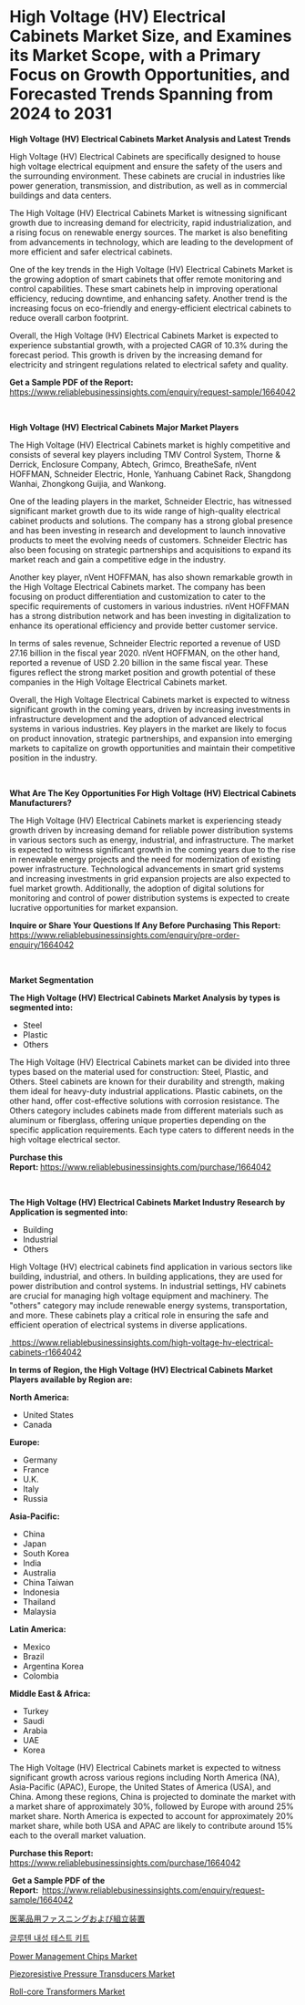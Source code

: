 <p><h1>High Voltage (HV) Electrical Cabinets Market Size, and Examines its Market Scope, with a Primary Focus on Growth Opportunities, and Forecasted Trends Spanning from 2024 to 2031</h1></p><p><strong>High Voltage (HV) Electrical Cabinets Market Analysis and Latest Trends</strong></p>
<p><p>High Voltage (HV) Electrical Cabinets are specifically designed to house high voltage electrical equipment and ensure the safety of the users and the surrounding environment. These cabinets are crucial in industries like power generation, transmission, and distribution, as well as in commercial buildings and data centers.</p><p>The High Voltage (HV) Electrical Cabinets Market is witnessing significant growth due to increasing demand for electricity, rapid industrialization, and a rising focus on renewable energy sources. The market is also benefiting from advancements in technology, which are leading to the development of more efficient and safer electrical cabinets.</p><p>One of the key trends in the High Voltage (HV) Electrical Cabinets Market is the growing adoption of smart cabinets that offer remote monitoring and control capabilities. These smart cabinets help in improving operational efficiency, reducing downtime, and enhancing safety. Another trend is the increasing focus on eco-friendly and energy-efficient electrical cabinets to reduce overall carbon footprint.</p><p>Overall, the High Voltage (HV) Electrical Cabinets Market is expected to experience substantial growth, with a projected CAGR of 10.3% during the forecast period. This growth is driven by the increasing demand for electricity and stringent regulations related to electrical safety and quality.</p></p>
<p><strong>Get a Sample PDF of the Report:&nbsp;</strong> <a href="https://www.reliablebusinessinsights.com/enquiry/request-sample/1664042">https://www.reliablebusinessinsights.com/enquiry/request-sample/1664042</a></p>
<p>&nbsp;</p>
<p><strong>High Voltage (HV) Electrical Cabinets Major Market Players</strong></p>
<p><p>The High Voltage (HV) Electrical Cabinets market is highly competitive and consists of several key players including TMV Control System, Thorne & Derrick, Enclosure Company, Abtech, Grimco, BreatheSafe, nVent HOFFMAN, Schneider Electric, Honle, Yanhuang Cabinet Rack, Shangdong Wanhai, Zhongkong Guijia, and Wankong.</p><p>One of the leading players in the market, Schneider Electric, has witnessed significant market growth due to its wide range of high-quality electrical cabinet products and solutions. The company has a strong global presence and has been investing in research and development to launch innovative products to meet the evolving needs of customers. Schneider Electric has also been focusing on strategic partnerships and acquisitions to expand its market reach and gain a competitive edge in the industry.</p><p>Another key player, nVent HOFFMAN, has also shown remarkable growth in the High Voltage Electrical Cabinets market. The company has been focusing on product differentiation and customization to cater to the specific requirements of customers in various industries. nVent HOFFMAN has a strong distribution network and has been investing in digitalization to enhance its operational efficiency and provide better customer service.</p><p>In terms of sales revenue, Schneider Electric reported a revenue of USD 27.16 billion in the fiscal year 2020. nVent HOFFMAN, on the other hand, reported a revenue of USD 2.20 billion in the same fiscal year. These figures reflect the strong market position and growth potential of these companies in the High Voltage Electrical Cabinets market.</p><p>Overall, the High Voltage Electrical Cabinets market is expected to witness significant growth in the coming years, driven by increasing investments in infrastructure development and the adoption of advanced electrical systems in various industries. Key players in the market are likely to focus on product innovation, strategic partnerships, and expansion into emerging markets to capitalize on growth opportunities and maintain their competitive position in the industry.</p></p>
<p>&nbsp;</p>
<p><strong>What Are The Key Opportunities For High Voltage (HV) Electrical Cabinets Manufacturers?</strong></p>
<p><p>The High Voltage (HV) Electrical Cabinets market is experiencing steady growth driven by increasing demand for reliable power distribution systems in various sectors such as energy, industrial, and infrastructure. The market is expected to witness significant growth in the coming years due to the rise in renewable energy projects and the need for modernization of existing power infrastructure. Technological advancements in smart grid systems and increasing investments in grid expansion projects are also expected to fuel market growth. Additionally, the adoption of digital solutions for monitoring and control of power distribution systems is expected to create lucrative opportunities for market expansion.</p></p>
<p><strong>Inquire or Share Your Questions If Any Before Purchasing This Report:</strong> <a href="https://www.reliablebusinessinsights.com/enquiry/pre-order-enquiry/1664042">https://www.reliablebusinessinsights.com/enquiry/pre-order-enquiry/1664042</a></p>
<p>&nbsp;</p>
<p><strong>Market Segmentation</strong></p>
<p><strong>The High Voltage (HV) Electrical Cabinets Market Analysis by types is segmented into:</strong></p>
<p><ul><li>Steel</li><li>Plastic</li><li>Others</li></ul></p>
<p><p>The High Voltage (HV) Electrical Cabinets market can be divided into three types based on the material used for construction: Steel, Plastic, and Others. Steel cabinets are known for their durability and strength, making them ideal for heavy-duty industrial applications. Plastic cabinets, on the other hand, offer cost-effective solutions with corrosion resistance. The Others category includes cabinets made from different materials such as aluminum or fiberglass, offering unique properties depending on the specific application requirements. Each type caters to different needs in the high voltage electrical sector.</p></p>
<p><strong>Purchase this Report:&nbsp;</strong><a href="https://www.reliablebusinessinsights.com/purchase/1664042">https://www.reliablebusinessinsights.com/purchase/1664042</a></p>
<p>&nbsp;</p>
<p><strong>The High Voltage (HV) Electrical Cabinets Market Industry Research by Application is segmented into:</strong></p>
<p><ul><li>Building</li><li>Industrial</li><li>Others</li></ul></p>
<p><p>High Voltage (HV) electrical cabinets find application in various sectors like building, industrial, and others. In building applications, they are used for power distribution and control systems. In industrial settings, HV cabinets are crucial for managing high voltage equipment and machinery. The "others" category may include renewable energy systems, transportation, and more. These cabinets play a critical role in ensuring the safe and efficient operation of electrical systems in diverse applications.</p></p>
<p><a href="https://www.reliablebusinessinsights.com/high-voltage-hv-electrical-cabinets-r1664042">&nbsp;https://www.reliablebusinessinsights.com/high-voltage-hv-electrical-cabinets-r1664042</a></p>
<p><strong>In terms of Region, the High Voltage (HV) Electrical Cabinets Market Players available by Region are:</strong></p>
<p>
    <p> <strong> North America: </strong>
        <ul>
            <li>United States</li>
            <li>Canada</li>
        </ul>
        </p> 
    <p> <strong> Europe: </strong>
        <ul>
            <li>Germany</li>
            <li>France</li>
            <li>U.K.</li>
            <li>Italy</li>
            <li>Russia</li>
        </ul>
        </p> 
    <p> <strong> Asia-Pacific: </strong>
        <ul>
            <li>China</li>
            <li>Japan</li>
            <li>South Korea</li>
            <li>India</li>
            <li>Australia</li>
            <li>China Taiwan</li>
            <li>Indonesia</li>
            <li>Thailand</li>
            <li>Malaysia</li>
        </ul>
        </p> 
    <p> <strong> Latin America: </strong>
        <ul>
            <li>Mexico</li>
            <li>Brazil</li>
            <li>Argentina Korea</li>
            <li>Colombia</li>
        </ul>
        </p> 
    <p> <strong> Middle East & Africa: </strong>
        <ul>
            <li>Turkey</li>
            <li>Saudi</li>
            <li>Arabia</li>
            <li>UAE</li>
            <li>Korea</li>
        </ul>
    </p>
    </p>
<p><p>The High Voltage (HV) Electrical Cabinets market is expected to witness significant growth across various regions including North America (NA), Asia-Pacific (APAC), Europe, the United States of America (USA), and China. Among these regions, China is projected to dominate the market with a market share of approximately 30%, followed by Europe with around 25% market share. North America is expected to account for approximately 20% market share, while both USA and APAC are likely to contribute around 15% each to the overall market valuation.</p></p>
<p><strong>Purchase this Report: </strong><a href="https://www.reliablebusinessinsights.com/purchase/1664042">https://www.reliablebusinessinsights.com/purchase/1664042</a></p>
<p>&nbsp;<strong>Get a Sample PDF of the Report:&nbsp;&nbsp;</strong><a href="https://www.reliablebusinessinsights.com/enquiry/request-sample/1664042">https://www.reliablebusinessinsights.com/enquiry/request-sample/1664042</a></p>
<p><strong></strong></p>
<p><p><a href="https://github.com/VellaJacobi2023/Market-Research-Report-List-1/blob/main/111707696552.md">医薬品用ファスニングおよび組立装置</a></p><p><a href="https://medium.com/@moulafa/%EA%B8%80%EB%A3%A8%ED%85%90-%EB%82%B4%EC%84%B1-%ED%85%8C%EC%8A%A4%ED%8A%B8-%ED%82%A4%ED%8A%B8-%EC%8B%9C%EC%9E%A5-%EC%A0%90%EC%9C%A0%EC%9C%A8-%EB%B3%80%ED%99%94-%EB%B0%8F-%EC%8B%9C%EC%9E%A5-%EC%84%B1%EC%9E%A5-%EB%8F%99%ED%96%A5-2024-2031-e24a4692da1d">글루텐 내성 테스트 키트</a></p><p><a href="https://issuu.com/reportprime-2/docs/power-management-chips-market-size-2030.pptx">Power Management Chips Market</a></p><p><a href="https://issuu.com/reportprime-2/docs/piezoresistive-pressure-transducers-market-size-20">Piezoresistive Pressure Transducers Market</a></p><p><a href="https://github.com/RyleeBauch2023/Market-Research-Report-List-1/blob/main/roll-core-transformers-market.md">Roll-core Transformers Market</a></p></p>